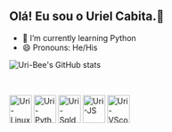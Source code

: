 ## Olá! Eu sou o Uriel Cabita.👋

- 🌱 I’m currently learning Python
- 😄 Pronouns: He/His

![Uri-Bee's GitHub stats](https://github-readme-stats.vercel.app/api?username=uri-bee&show_icons=true&theme=radical)

##

<div style="display: inline_block"><br>
  <img align="center" alt="Uri-Linux" height="50" width="40" src="https://cdn.jsdelivr.net/gh/devicons/devicon@latest/icons/linux/linux-original.svg" />
  <img align="center" alt="Uri-Python" height="50" width="40" src="https://cdn.jsdelivr.net/gh/devicons/devicon@latest/icons/python/python-original-wordmark.svg" />
  <img align="center" alt="Uri-Sqldeveloperr" height="50" width="40" src="https://cdn.jsdelivr.net/gh/devicons/devicon@latest/icons/sqldeveloper/sqldeveloper-original.svg" />
  <img align="center" alt="Uri-JS" height="50" width="40" src="https://cdn.jsdelivr.net/gh/devicons/devicon@latest/icons/javascript/javascript-original.svg" />
  <img align="center" alt="Uri-VScode" height="50" width="40" src="https://cdn.jsdelivr.net/gh/devicons/devicon@latest/icons/vscode/vscode-original-wordmark.svg" />
</div>                    
